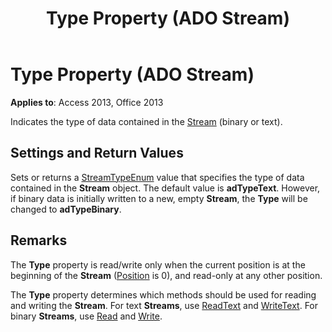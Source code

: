 ﻿---
title: Type Property (ADO Stream)
TOCTitle: Type Property (ADO Stream)
ms:assetid: 43872c74-51bf-47ae-6bdc-55d25b0dc84a
ms:mtpsurl: https://msdn.microsoft.com/library/JJ249203(v=office.15)
ms:contentKeyID: 48544505
ms.date: 09/18/2015
mtps_version: v=office.15
---

# Type Property (ADO Stream)


**Applies to**: Access 2013, Office 2013

Indicates the type of data contained in the [Stream](stream-object-ado.md) (binary or text).

## Settings and Return Values

Sets or returns a [StreamTypeEnum](streamtypeenum.md) value that specifies the type of data contained in the **Stream** object. The default value is **adTypeText**. However, if binary data is initially written to a new, empty **Stream**, the **Type** will be changed to **adTypeBinary**.

## Remarks

The **Type** property is read/write only when the current position is at the beginning of the **Stream** ([Position](position-property-ado.md) is 0), and read-only at any other position.

The **Type** property determines which methods should be used for reading and writing the **Stream**. For text **Streams**, use [ReadText](readtext-method-ado.md) and [WriteText](writetext-method-ado.md). For binary **Streams**, use [Read](read-method-ado.md) and [Write](write-method-ado.md).

